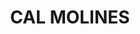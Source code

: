 ---
layout: test
title:  "CAL MOLINES"
coordinates:
  - group1:
        - [1.458920275713093, 42.358008139281011]
        - [1.458920135118545, 42.358008137390883]
        - [1.458947787595808, 42.357958545208909]
        - [1.458976270087066, 42.357967064202406]
        - [1.459014251850978, 42.357978214300388]
        - [1.459035899894009, 42.357932609423578]
        - [1.458972216985432, 42.357914229441484]
        - [1.459000178598943, 42.357863494004448]
        - [1.458939762727778, 42.357845953278428]
        - [1.4589406263578, 42.357840827678288]
        - [1.458940419020367, 42.357837082811209]
        - [1.458940076346959, 42.357835278876884]
        - [1.458939522782331, 42.357833472107416]
        - [1.458938456006074, 42.357831084739836]
        - [1.45893763404917, 42.357829469941258]
        - [1.458936667356942, 42.35782802269874]
        - [1.458934962810357, 42.357825835374825]
        - [1.458932611838683, 42.357823482897274]
        - [1.458930421956245, 42.357821732361131]
        - [1.458926561509381, 42.3578192813588]
        - [1.458923034071754, 42.357817591072347]
        - [1.458919670908852, 42.357816372384072]
        - [1.458916666611739, 42.357815575755602]
        - [1.458914516126782, 42.357815090493546]
        - [1.458910801850896, 42.357814571169357]
        - [1.458905603691411, 42.357814344822316]
        - [1.458900603680636, 42.357814642683145]
        - [1.458896118792332, 42.357815442936108]
        - [1.458890521362855, 42.357817167011369]
        - [1.458887179173215, 42.357818686711219]
        - [1.458884757216548, 42.357819958010623]
        - [1.458882683559439, 42.35782136437863]
        - [1.458880068020167, 42.357823363237273]
        - [1.458878635956333, 42.357824413149956]
        - [1.458876177045414, 42.357827196430584]
        - [1.458792951295713, 42.357802816622538]
        - [1.458789989041817, 42.357808931016841]
        - [1.458767657105055, 42.357801954996319]
        - [1.458699210329561, 42.357938200822922]
        - [1.458719732420743, 42.357944422360411]
        - [1.458716632107155, 42.357950430587508]
        - [1.458798354807414, 42.357973016992219]
        - [1.458787857762979, 42.357993946245465]
        - [1.458851804043533, 42.358013060032626]
        - [1.458863014237133, 42.357991723126041]
        - [1.458920275713093, 42.358008139281011]
---